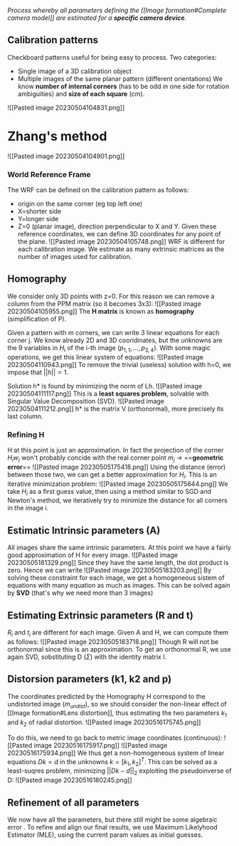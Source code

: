 _Process whereby all parameters defining the [[Image formation#Complete camera model]] are estimated for a **specific camera device**_.

## Calibration patterns
Checkboard patterns useful for being easy to process.
Two categories:
- Single image of a 3D calibration object
- Multiple images of the same planar pattern (different orientations)
We know **number of internal corners** (has to be odd in one side for rotation ambiguities) and **size of each square** (cm).

![[Pasted image 20230504104831.png]]

# Zhang's method
![[Pasted image 20230504104901.png]]
### World Reference Frame
The WRF can be defined on the calibration pattern as follows:
- origin on the same corner (eg top left one)
- X=shorter side
- Y=longer side
- Z=0 (planar image), direction perpendicular to X and Y.
Given these reference coordinates, we can define 3D coordinates for any point of the plane.
![[Pasted image 20230504105748.png]]
WRF is different for each calibration image. We estimate as many extrinsic matrices as the number of images used for calibration.

## Homography
We consider only 3D points with z=0. For this reason we can remove a column from the PPM matrix (so it becomes 3x3):
![[Pasted image 20230504105955.png]]
The **H matrix** is known as **homography** (simplification of P).

Given a pattern with m corners, we can write 3 linear equations for each corner j.
We know already 2D and 3D cooridinates, but the unknowns are the 9 variables in $H_{i}$ of the i-th image $(p_{1,1}, ... , p_{3,4})$.
With some magic operations, we get this linear system of equations:
![[Pasted image 20230504110943.png]]
To remove the trivial (useless) solution with h=0, we impose that $||h||=1$.

Solution h* is found by minimizing the norm of Lh. 
![[Pasted image 20230504111117.png]]
This is a **least squares problem**, solvable with Singular Value Decomposition (SVD).
![[Pasted image 20230504111212.png]]
h* is the matrix V (orthonormal), more precisely its last column.

### Refining H 
H at this point is just an approximation. In fact the projection of the corner $H_{i}w_{j}$ won't probably concide with the real corner point $m_{j}$ -> ==**geometric error**==
![[Pasted image 20230505175418.png]]
Using the distance (error) between those two, we can get a better approximation for $H_{i}$.
This is an iterative minimization problem:
![[Pasted image 20230505175644.png]]
We take $H_{i}$ as a first guess value, then using a method similar to SGD and Newton's method, we iteratively try to minimize the distance for all corners in the image i.

## Estimatic Intrinsic parameters (A)
All images share the same intrinsic parameters.
At this point we have a fairly good approximation of H for every image.
![[Pasted image 20230505181329.png]]
Since they have the same length, the dot product is zero. Hence we can write
![[Pasted image 20230505183203.png]]
By solving these constraint for each image, we get a homogeneous sistem of equations with many equation as much as images.
This can be solved again by **SVD** (that's why we need more than 3 images)

## Estimating Extrinsic parameters (R and t)
$R_{i}$ and $t_{i}$ are different for each image. Given A and H, we can compute them as follows:
![[Pasted image 20230505183718.png]]
Though R will not be orthonormal since this is an approximation.
To get an orthonormal R, we use again SVD, sobstituting D ($\Sigma$) with the identity matrix I.

## Distorsion parameters (k1, k2 and p)
The coordinates predicted by the Homography H correspond to the undistorted image ($m_{undist})$, so we should consider the non-linear effect of [[Image formation#Lens distortion]], thus estimating the two parameters $k_{1}$ and $k_{2}$ of radial distortion.
![[Pasted image 20230516175745.png]]

To do this, we need to go back to metric image coordinates (continuous):
![[Pasted image 20230516175917.png]]
![[Pasted image 20230516175934.png]]
We thus get a non-homogeneous system of linear equations $Dk=d$ in the unknowns $k=[k_{1},k_{2}]^{T}$. This can be solved as a least-suqres problem, minimizing $||Dk-d||_{2}$ exploiting the pseudoinverse of D:
![[Pasted image 20230516180245.png]]

## Refinement of all parameters
We now have all the parameters, but there still might be some algebraic error .
To refine and align our final results, we use Maximum Likelyhood Estimator (MLE), using the current param values as initial guesses.